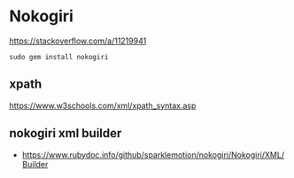 # Nokogiri

https://stackoverflow.com/a/11219941

```
sudo gem install nokogiri
```

## xpath

https://www.w3schools.com/xml/xpath_syntax.asp

## nokogiri xml builder

* https://www.rubydoc.info/github/sparklemotion/nokogiri/Nokogiri/XML/Builder
